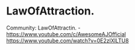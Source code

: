 # LawOfAttraction.
Community: LawOfAttractin. - https://www.youtube.com/c/AwesomeAJOfficial https://www.youtube.com/watch?v=0E2zlXlLTU8
